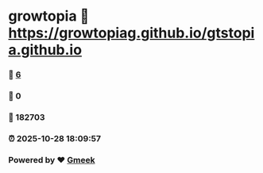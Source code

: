 # growtopia :link: https://growtopiag.github.io/gtstopia.github.io 
### :page_facing_up: [6](https://growtopiag.github.io/gtstopia.github.io/tag.html) 
### :speech_balloon: 0 
### :hibiscus: 182703 
### :alarm_clock: 2025-10-28 18:09:57 
### Powered by :heart: [Gmeek](https://github.com/Meekdai/Gmeek)
